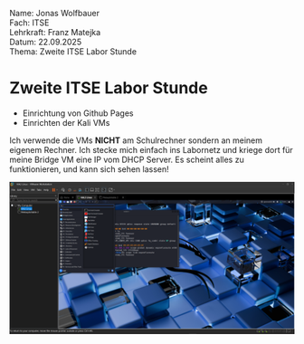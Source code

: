 Name:        Jonas Wolfbauer  
Fach:        ITSE  
Lehrkraft:   Franz Matejka  
Datum:       22.09.2025  
Thema:       Zweite ITSE Labor Stunde  

# Zweite ITSE Labor Stunde
- Einrichtung von Github Pages
- Einrichten der Kali VMs

Ich verwende die VMs **NICHT** am Schulrechner sondern an meinem eigenem Rechner.
Ich stecke mich einfach ins Labornetz und kriege dort für meine Bridge VM eine IP vom DHCP Server.
Es scheint alles zu funktionieren, und kann sich sehen lassen!


![Kali](https://github.com/JonasWolfbauer/4AHITS_ITSE_Wolfbauer/blob/main/Berichte/Figures/Kali.PNG?raw=true)
